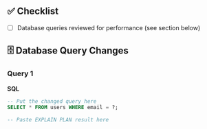 ## ✅ Checklist
- [ ] Database queries reviewed for performance (see section below)

## 🗄️ Database Query Changes
<!-- 
⚠️ REQUIRED if this PR modifies or introduces database queries
For each changed query:
1. Add the SQL statement
2. Add the EXPLAIN PLAN output right below it
3. Add optional performance notes
-->

### Query 1
**SQL**
```sql
-- Put the changed query here
SELECT * FROM users WHERE email = ?;

-- Paste EXPLAIN PLAN result here


